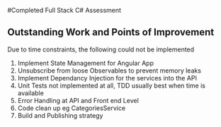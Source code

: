 #Completed Full Stack C# Assessment


## Outstanding Work and Points of Improvement

Due to time constraints, the following could not be implemented

1. Implement State Management for Angular App
2. Unsubscribe from loose Observables to prevent memory leaks
3. Implement Dependancy Injection for the services into the API
4. Unit Tests not implemented at all, TDD usually best when time is available
5. Error Handling at API and Front end Level
6. Code clean up eg CategoriesService
7. Build and Publishing strategy
